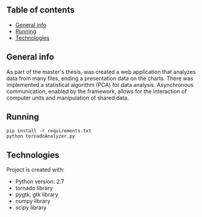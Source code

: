 ## Table of contents
* [General info](#general-info)
* [Running](#running)
* [Technologies](#technologies)

## General info
As part of the master's thesis, was created a web application that analyzes data from many files, ending a presentation data on the 
charts. There was implemented a statistical algorithm (PCA) for data analysis. Asynchronous communication, enabled by the framework, 
allows for the interaction of computer units and manipulation of shared data.

## Running

```
pip install -r requirements.txt
python tornadoAnalyzer.py
```
	
## Technologies
Project is created with:
* Python version: 2.7
* tornado library
* pygtk, gtk library
* numpy library
* scipy library
